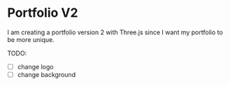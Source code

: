 # Portfolio V2

I am creating a portfolio version 2 with Three.js since I want my portfolio to be more unique.

TODO:
- [ ] change logo 
- [ ] change background
